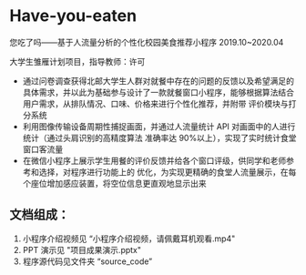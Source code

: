 # Have-you-eaten
您吃了吗——基于人流量分析的个性化校园美食推荐小程序 														2019.10~2020.04 

大学生雏雁计划项目，指导教师：许可

- 通过问卷调查获得北邮大学生人群对就餐中存在的问题的反馈以及希望满足的具体需求，并以此为基础参与设计了一款就餐窗口小程序，能够根据算法结合用户需求，从排队情况、口味、价格来进行个性化推荐，并附带 评价模块与打分系统
- 利用图像传输设备周期性捕捉画面，并通过人流量统计 API 对画面中的人进行统计（通过头肩识别的高精度算法 准确率达 90%以上），实现了实时统计食堂窗口客流量
- 在微信小程序上展示学生用餐的评价反馈并给各个窗口评级，供同学和老师参考和选择，对程序进行功能上的 优化，为实现更精确的食堂人流量展示，在每个座位增加感应装置，将空位信息更直观地显示出来

## 文档组成：

1. 小程序介绍视频见 “小程序介绍视频，请佩戴耳机观看.mp4"
2. PPT 演示见 "项目成果演示.pptx"
3. 程序源代码见文件夹 “source_code”